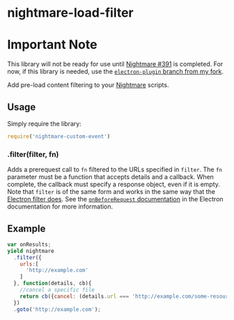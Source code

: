 nightmare-load-filter
======================

# Important Note
This library will not be ready for use until [Nightmare #391](https://github.com/segmentio/nightmare/issues/391) is completed.  For now, if this library is needed, use the [`electron-plugin` branch from my fork](https://github.com/rosshinkley/nightmare/tree/electron-plugin).

Add pre-load content filtering to your [Nightmare](http://github.com/segmentio/nightmare) scripts.

## Usage
Simply require the library: 

```js
require('nightmare-custom-event')
```

### .filter(filter, fn)
Adds a prerequest call to `fn` filtered to the URLs specified in `filter`.  The `fn` parameter must be a function that accepts details and a callback.  When complete, the callback must specify a response object, even if it is empty.  Note that `filter` is of the same form and works in the same way that the [Electron filter does](https://github.com/atom/electron/blob/master/docs/api/session.md#seswebrequest).  See the [`onBeforeRequest` documentation](https://github.com/atom/electron/blob/master/docs/api/session.md#seswebrequestonbeforerequestfilter-listener) in the Electron documentation for more information.

## Example

```js
var onResults;
yield nightmare
  .filter({
    urls:[
      'http://example.com'
    ]
  }, function(details, cb){
    //cancel a specific file
    return cb({cancel: (details.url === 'http://example.com/some-resource.js')});
  })
  .goto('http://example.com');
```
